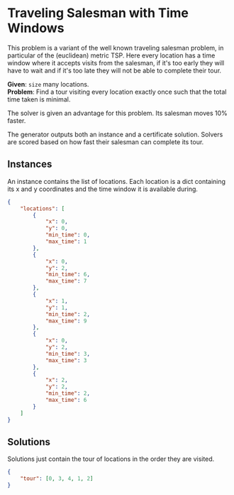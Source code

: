 # Traveling Salesman with Time Windows

This problem is a variant of the well known traveling salesman problem, in particular of the (euclidean) metric TSP.
Here every location has a time window where it accepts visits from the salesman, if it's too early they will have to
wait and if it's too late they will not be able to complete their tour.

**Given**: `size` many locations.  
**Problem**: Find a tour visiting every location exactly once such that the total time taken is minimal.

The solver is given an advantage for this problem. Its salesman moves 10% faster.

The generator outputs both an instance and a certificate solution. Solvers are scored based on how fast their
salesman can complete its tour.

## Instances

An instance contains the list of locations. Each location is a dict containing its x and y coordinates and the time
window it is available during.

```json
{
    "locations": [
        {
            "x": 0,
            "y": 0,
            "min_time": 0,
            "max_time": 1
        },
        {
            "x": 0,
            "y": 2,
            "min_time": 6,
            "max_time": 7
        },
        {
            "x": 1,
            "y": 1,
            "min_time": 2,
            "max_time": 9
        },
        {
            "x": 0,
            "y": 2,
            "min_time": 3,
            "max_time": 3
        },
        {
            "x": 2,
            "y": 2,
            "min_time": 2,
            "max_time": 6
        }
    ]
}
```

## Solutions

Solutions just contain the tour of locations in the order they are visited.

```json
{
    "tour": [0, 3, 4, 1, 2]
}
```
